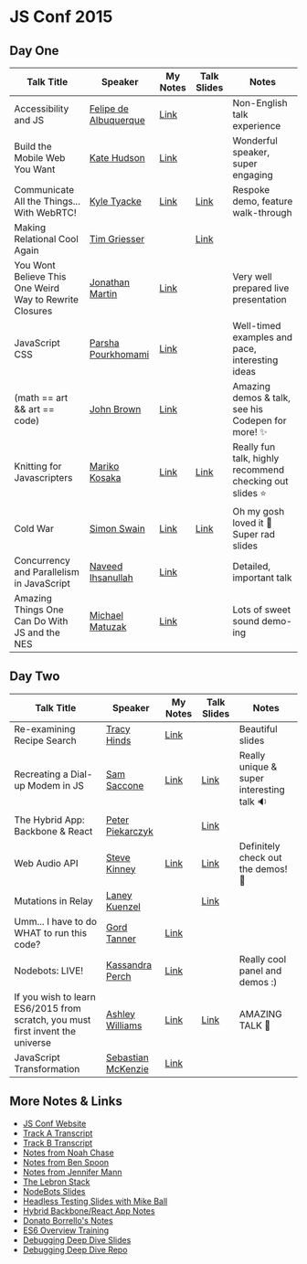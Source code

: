 # JS Conf 2015

## Day One

Talk Title | Speaker | My Notes | Talk Slides | Notes
---- | --- | --- | --- | ---
Accessibility and JS | [Felipe de Albuquerque](https://twitter.com/felipedeolinda) | [Link](/01-accessibility-and-js.md) | | Non-English talk experience
Build the Mobile Web You Want | [Kate Hudson](http://twitter.com/k88hudson) | [Link](/02-build-the-mobile-web-you-want.md) | | Wonderful speaker, super engaging
Communicate All the Things... With WebRTC! | [Kyle Tyacke](https://twitter.com/geekgonenomad) | [Link](/03-web-rtc.md) | [Link](https://github.com/ktyacke/respoke-webrtc-preso) | Respoke demo, feature walk-through
Making Relational Cool Again | [Tim Griesser](https://twitter.com/tgriesser) |  | [Link](https://speakerdeck.com/tgriesser/making-relational-cool-again-or-javascript-on-acid) |
You Wont Believe This One Weird Way to Rewrite Closures | [Jonathan Martin](https://twitter.com/nybblr) | [Link](/04-closures.md) | | Very well prepared live presentation
JavaScript CSS | [Parsha Pourkhomami](http://twitter.com/parshap) | [Link](/05-js-css.md) | | Well-timed examples and pace, interesting ideas
(math == art && art == code) | [John Brown](http://twitter.com/thisisjohnbrown) | [Link](/06-code-art.md) | | Amazing demos & talk, see his Codepen for more! :sparkles:
Knitting for Javascripters | [Mariko Kosaka](http://twitter.com/kosamari) | [Link](/07-knitting-for-jsers.md) | [Link](http://kosamari.com/presentation/jsconf-2015/)| Really fun talk, highly recommend checking out slides :star:
Cold War | [Simon Swain](http://twitter.com/simon_swain) | [Link](/08-cold-war.md) | [Link](https://simonswain.com/coldwar) | Oh my gosh loved it :rocket: Super rad slides
Concurrency and Parallelism in JavaScript | [Naveed Ihsanullah](http://twitter.com/naveedi) | [Link](/09-concurrency.md) |  | Detailed, important talk
Amazing Things One Can Do With JS and the NES | [Michael Matuzak](http://twitter.com/mmatuzak) | [Link](/10-nes.md) |  | Lots of sweet sound demo-ing

## Day Two

Talk Title | Speaker | My Notes | Talk Slides | Notes
---- | --- | --- | --- | ---
Re-examining Recipe Search | [Tracy Hinds](http://twitter.com/hackygolucky) | [Link](/11-graph-database.md) | | Beautiful slides
Recreating a Dial-up Modem in JS | [Sam Saccone](http://twitter.com/samccone) | [Link](/12-dialup-modem.md) | [Link](http://slides.com/samccone/jsconf-us/#/) | Really unique & super interesting talk :sound:
The Hybrid App: Backbone & React | [Peter Piekarczyk](https://twitter.com/peterpme) |  | [Link](https://speakerdeck.com/ppiekarczyk/the-hybrid-backbone-and-react-app#) |
Web Audio API | [Steve Kinney](http://twitter.com/stevekinney) | [Link](/13-web-audio.md) | [Link](https://github.com/stevekinney/making-music) | Definitely check out the demos! :musical_note:
Mutations in Relay | [Laney Kuenzel](https://twitter.com/laneykuenzel) | | [Link](https://speakerdeck.com/laneyk/mutations-in-relay) |
Umm... I have to do WHAT to run this code? | [Gord Tanner](http://twitter.com/gordtanner) | [Link](/14-os-projects.md) | |
Nodebots: LIVE! | [Kassandra Perch](http://twitter.com/nodebotanist) | [Link](/15-nodebots.md) | | Really cool panel and demos :)
If you wish to learn ES6/2015 from scratch, you must first invent the universe | [Ashley Williams](http://twitter.com/ag_dubs) | [Link](/16-invent-universe.md) | [Link](http://ashleygwilliams.github.io/jsconf-2015-deck/#) | AMAZING TALK :tada:
JavaScript Transformation | [Sebastian McKenzie](http://twitter.com/sebmck) | [Link](/17-js-transformation.md) | |


## More Notes & Links

- [JS Conf Website](http://2015.jsconf.us/)
- [Track A Transcript](http://2015.jsconf.us/t/track_a.html)
- [Track B Transcript](http://2015.jsconf.us/t/track_b.html)
- [Notes from Noah Chase](https://github.com/nchase/talks/tree/master/2015/jsconf)
- [Notes from Ben Spoon](http://blog.benspoon.com/js-conf-notes/)
- [Notes from Jennifer Mann](https://gist.github.com/jennifer-mann/544da3863bbe47773d70)
- [The Lebron Stack](http://lebron.technology/)
- [NodeBots Slides](https://dl.dropboxusercontent.com/u/3531958/jsconf-2015/index.html#/)
- [Headless Testing Slides with Mike Ball](http://mdb.github.io/testing-with-xvfb/#/)
- [Hybrid Backbone/React App Notes](http://ja.mesbrown.com/2015/05/the-hybrid-backbone-react-app-peter-piekarczyk-jsconf-2015/)
- [Donato Borrello's Notes](https://github.com/donato/notes/tree/master/jsconf-2015)
- [ES6 Overview Training](http://johnkpaul.github.io/presentations/jsconf/2015/es6-overview/#/)
- [Debugging Deep Dive Slides](http://brianarn.github.io/jsconf-2015-debugging/presentation/#/)
- [Debugging Deep Dive Repo](https://github.com/brianarn/jsconf-2015-debugging)

